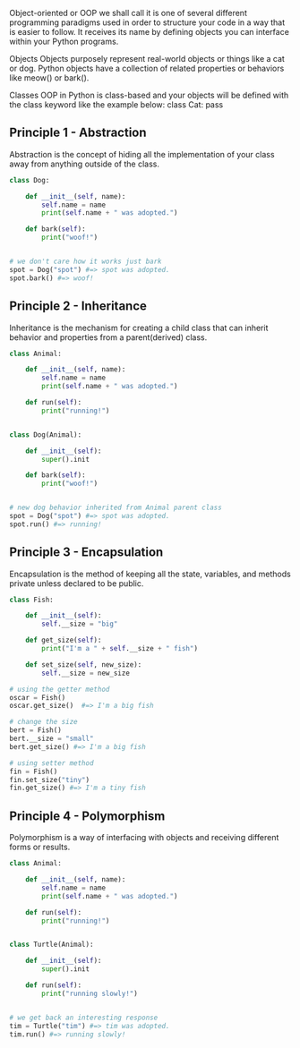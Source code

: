 Object-oriented or OOP we shall call it is one of several different programming paradigms used in order to structure your code in a way that is easier to follow. It receives its name by defining objects you can interface within your Python programs.

Objects
Objects purposely represent real-world objects or things like a cat or dog. Python objects have a collection of related properties or behaviors like meow() or bark().

Classes
OOP in Python is class-based and your objects will be defined with the class keyword like the example below:
class Cat:
    pass
## Principle 1 - Abstraction
Abstraction is the concept of hiding all the implementation of your class away from anything outside of the class.
```py
class Dog:

    def __init__(self, name):
        self.name = name
        print(self.name + " was adopted.")

    def bark(self):
        print("woof!")


# we don't care how it works just bark
spot = Dog("spot") #=> spot was adopted.
spot.bark() #=> woof!
```

## Principle 2 - Inheritance
Inheritance is the mechanism for creating a child class that can inherit behavior and properties from a parent(derived) class.

```py
class Animal:

    def __init__(self, name):
        self.name = name
        print(self.name + " was adopted.")

    def run(self):
        print("running!")


class Dog(Animal):

    def __init__(self):
        super().init

    def bark(self):
        print("woof!")


# new dog behavior inherited from Animal parent class
spot = Dog("spot") #=> spot was adopted.
spot.run() #=> running!
```
## Principle 3 - Encapsulation
Encapsulation is the method of keeping all the state, variables, and methods private unless declared to be public.

```py
class Fish:

    def __init__(self):
        self.__size = "big"

    def get_size(self):
        print("I'm a " + self.__size + " fish")

    def set_size(self, new_size):
        self.__size = new_size

# using the getter method
oscar = Fish()
oscar.get_size()  #=> I'm a big fish

# change the size
bert = Fish()
bert.__size = "small"
bert.get_size() #=> I'm a big fish

# using setter method
fin = Fish()
fin.set_size("tiny")
fin.get_size() #=> I'm a tiny fish
```
## Principle 4 - Polymorphism
Polymorphism is a way of interfacing with objects and receiving different forms or results.

```py
class Animal:

    def __init__(self, name):
        self.name = name
        print(self.name + " was adopted.")

    def run(self):
        print("running!")


class Turtle(Animal):

    def __init__(self):
        super().init

    def run(self):
        print("running slowly!")


# we get back an interesting response
tim = Turtle("tim") #=> tim was adopted.
tim.run() #=> running slowly!
```
